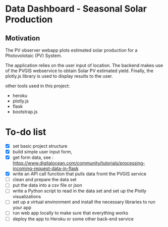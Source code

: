 # Data Dashboard - Seasonal Solar Production

## Motivation

The PV observer webapp plots estimated solar production for a Photovolotaic (PV) System.

The application relies on the user input of location. The backend makes use of the PVGIS webservice to obtain Solar PV estimated yield.
Finally, the plotly.js library is used to display results to the user.

other tools used in this project:

- heroku
- plotly.js
- flask
- bootstrap.js

# To-do list

- [x] set basic project structure
- [x] build simple user input form,
- [x] get form data, see : https://www.digitalocean.com/community/tutorials/processing-incoming-request-data-in-flask
- [x] write an API call function that pulls data fromt the PVGIS service
- [ ] clean and prepare the data set
- [ ] put the data into a csv file or json
- [ ] write a Python script to read in the data set and set up the Plotly visualizations
- [ ] set up a virtual environment and install the necessary libraries to run your app
- [ ] run web app locally to make sure that everything works
- [ ] deploy the app to Heroku or some other back-end service
